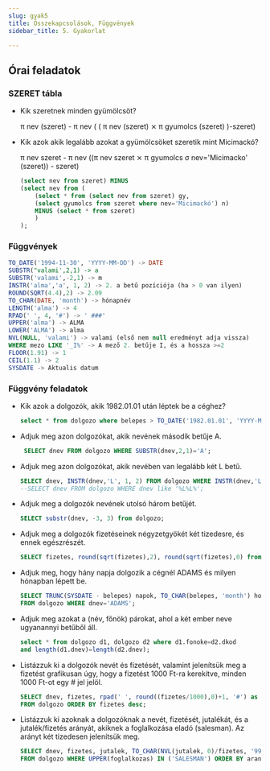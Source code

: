 ```yaml
---
slug: gyak5
title: Összekapcsolások, Függvények
sidebar_title: 5. Gyakorlat

---
```


## Órai feladatok
### SZERET tábla
- Kik szeretnek minden gyümölcsöt?
	
	π nev (szeret) - π nev ( ( π nev (szeret) ⨯ π gyumolcs (szeret) )-szeret)
- Kik azok akik legalább azokat a gyümölcsöket szeretik mint Micimackó?
	
	π nev szeret - π nev ((π nev szeret ⨯ π gyumolcs σ nev='Micimacko' (szeret)) - szeret)
	```sql
	(select nev from szeret) MINUS
	(select nev from (
		(select * from (select nev from szeret) gy,
		(select gyumolcs from szeret where nev='Micimackó') n)  
		MINUS (select * from szeret)
	    )
	);
     ```
    
### Függvények
```sql
TO_DATE('1994-11-30', 'YYYY-MM-DD') -> DATE  
SUBSTR("valami',2,1) -> a  
SUBSTR('valami',-2,1) -> m  
INSTR('alma','a', 1, 2) -> 2. a betű pozíciója (ha > 0 van ilyen)  
ROUND(SQRT(4.4),2) -> 2.09  
TO_CHAR(DATE, 'month') -> hónapnév  
LENGTH('alma') -> 4  
RPAD(' ', 4, '#') -> ' ###'  
UPPER('alma') -> ALMA  
LOWER('ALMA') -> alma  
NVL(NULL, 'valami') -> valami (első nem null eredményt adja vissza)  
WHERE mezo LIKE '_I%' -> A mező 2. betűje I, és a hossza >=2  
FLOOR(1.91) -> 1  
CEIL(1.1) -> 2  
SYSDATE -> Aktualis datum
```

### Függvény feladatok

- Kik azok a dolgozók, akik 1982.01.01 után léptek be a céghez?
	```sql 
	select * from dolgozo where belepes > TO_DATE('1982.01.01', 'YYYY-MM-DD');```
- Adjuk meg azon dolgozókat, akik nevének második betűje A.
	```sql
	 SELECT dnev FROM dolgozo WHERE SUBSTR(dnev,2,1)='A';
	 ```
- Adjuk meg azon dolgozókat, akik nevében van legalább két L betű.
	```sql
	SELECT dnev, INSTR(dnev,'L', 1, 2) FROM dolgozo WHERE INSTR(dnev,'L', 1, 2)>0;  
    --SELECT dnev FROM dolgozo WHERE dnev like '%L%L%';
	```
- Adjuk meg a dolgozók nevének utolsó három betűjét.
	```sql
	SELECT substr(dnev, -3, 3) from dolgozo;
	```
- Adjuk meg a dolgozók fizetéseinek négyzetgyökét két tizedesre, és ennek egészrészét.
	```sql
	SELECT fizetes, round(sqrt(fizetes),2), round(sqrt(fizetes),0) from dolgozo;
	```
- Adjuk meg, hogy hány napja dolgozik a cégnél ADAMS és milyen hónapban lépett be.
	```sql
	SELECT TRUNC(SYSDATE - belepes) napok, TO_CHAR(belepes, 'month') honap
	FROM dolgozo WHERE dnev='ADAMS';
	```
- Adjuk meg azokat a (név, főnök) párokat, ahol a két ember neve ugyanannyi betűből áll.
	```sql
	select * from dolgozo d1, dolgozo d2 where d1.fonoke=d2.dkod
	and length(d1.dnev)=length(d2.dnev);
	```
- Listázzuk ki a dolgozók nevét és fizetését, valamint jelenítsük meg a fizetést grafikusan úgy, hogy a fizetést 1000 Ft-ra kerekítve, minden 1000 Ft-ot egy # jel jelöl.
	```sql
	SELECT dnev, fizetes, rpad(' ', round((fizetes/1000),0)+1, '#') as grafika
	FROM dolgozo ORDER BY fizetes desc;
	```
- Listázzuk ki azoknak a dolgozóknak a nevét, fizetését, jutalékát, és a jutalék/fizetés arányát, akiknek a foglalkozása eladó (salesman). Az arányt két tizedesen jelenítsük meg.
	```sql
	SELECT dnev, fizetes, jutalek, TO_CHAR(NVL(jutalek, 0)/fizetes, '990.99') AS arany
	FROM dolgozo WHERE UPPER(foglalkozas) IN ('SALESMAN') ORDER BY arany DESC;
	```

<!--stackedit_data:
eyJoaXN0b3J5IjpbLTcwODYzMTY4OCw4OTc1MDQ3ODgsLTExMT
kxNTAxMTBdfQ==
-->